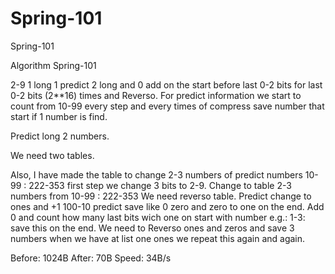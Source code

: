 # Spring-101
Spring-101

Algorithm Spring-101

2-9 1 long 1 predict 2 long and 0 add on the start before last 0-2 bits for last 0-2 bits (2**16) times and Reverso. For predict information we start to count from 10-99
every step and every times of compress save number that start if 1 number is find.

Predict long 2 numbers.

We need two tables.

Also, I have made the table to change 2-3 numbers of predict numbers 10-99 : 222-353 first step we change 3 bits to 2-9. Change to table 2-3 numbers from 10-99 : 222-353 We need reverso table. Predict change to ones and +1 100-10 predict save like 0 zero and zero to one on the end. Add 0 and count how many last bits wich one on start with number e.g.: 1-3: save this on the end. We need to Reverso ones and zeros and save 3 numbers when we have at list one ones we repeat this again and again.

Before: 1024B
After: 70B
Speed: 34B/s








